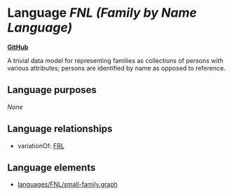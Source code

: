 # Language _FNL (Family by Name Language)_
**[GitHub](https://github.com/softlang/yas/blob/master/languages/FNL)**

A trivial data model for representing families as collections of persons with various attributes; persons are identified by name as opposed to reference.

## Language purposes
_None_

## Language relationships
* variationOf: [FRL](http://softlang.github.io/yas/languages/FRL.html)

## Language elements
* [languages/FNL/small-family.graph](../files/languages-FNL-small-family.graph.md)
